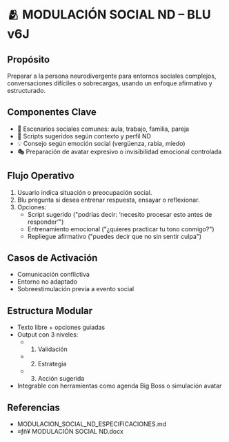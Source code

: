 
# 🫂 MODULACIÓN SOCIAL ND – BLU v6J

## Propósito
Preparar a la persona neurodivergente para entornos sociales complejos, conversaciones difíciles o sobrecargas, usando un enfoque afirmativo y estructurado.

## Componentes Clave
- 🧩 Escenarios sociales comunes: aula, trabajo, familia, pareja
- 🧾 Scripts sugeridos según contexto y perfil ND
- 💡 Consejo según emoción social (vergüenza, rabia, miedo)
- 🎭 Preparación de avatar expresivo o invisibilidad emocional controlada

## Flujo Operativo
1. Usuario indica situación o preocupación social.
2. Blu pregunta si desea entrenar respuesta, ensayar o reflexionar.
3. Opciones:
   - Script sugerido ("podrías decir: ‘necesito procesar esto antes de responder’")
   - Entrenamiento emocional ("¿quieres practicar tu tono conmigo?")
   - Repliegue afirmativo ("puedes decir que no sin sentir culpa")

## Casos de Activación
- Comunicación conflictiva
- Entorno no adaptado
- Sobreestimulación previa a evento social

## Estructura Modular
- Texto libre + opciones guiadas
- Output con 3 niveles:
   - 1. Validación
   - 2. Estrategia
   - 3. Acción sugerida
- Integrable con herramientas como agenda Big Boss o simulación avatar

## Referencias
- MODULACION_SOCIAL_ND_ESPECIFICACIONES.md
- ≡ƒñ¥ MODULACIÓN SOCIAL ND.docx
